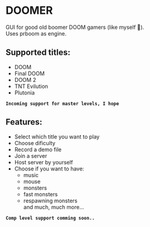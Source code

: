 # DOOMER

GUI for good old boomer DOOM gamers (like myself 💪).  
Uses prboom as engine.

## Supported titles:
- DOOM
- Final DOOM
- DOOM 2
- TNT Evilution
- Plutonia  

**`Incoming support for master levels, I hope`**

## Features:
- Select which title you want to play
- Choose dificulty
- Record a demo file
- Join a server
- Host server by yourself
- Choose if you want to have:
    - music
    - mouse
    - monsters
    - fast monsters
    - respawning monsters  
    and much, much more...

**`Comp level support comming soon..`**


